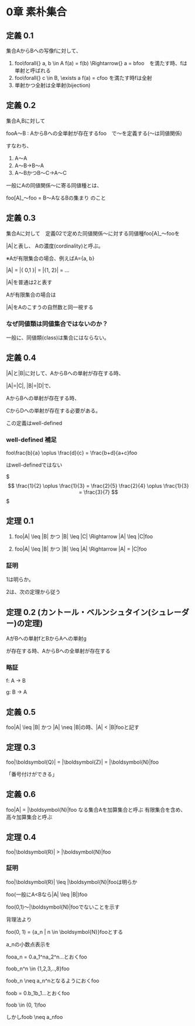 # 0章 素朴集合

## 定義 0.1
集合AからBへの写像fに対して、

1. foo\forall{} a, b \in A  f(a) = f(b) \Rightarrow{} a = bfoo　を満たす時、fは単射と呼ばれる
2. foo\forall{} c \in B, \exists a f(a) = cfoo を満たす時fは全射
3. 単射かつ全射は全単射(bijection)

## 定義 0.2
集合A,Bに対して

fooA〜B : AからBへの全単射が存在するfoo　で〜を定義する(〜は同値関係)

すなわち、

1. A〜A
2. A〜B->B〜A
3. A〜BかつB〜C->A〜C

一般にAの同値関係〜に寄る同値種とは、

foo[A]_〜foo = B〜AなるBの集まり のこと

## 定義 0.3

集合Aに対して　定義02で定めた同値関係〜に対する同値種foo[A]_〜fooを

|A|と表し、 Aの濃度(cordinality)と呼ぶ。

※Aが有限集合の場合、例えばA={a, b}

|A| = |{ 0,1 }| = |{1, 2}| = ...

|A|を普通は2と表す

Aが有限集合の場合は

|A|をAのこすうの自然数と同一視する

### なぜ同値類は同値集合ではないのか？

一般に、同値類(class)は集合にはならない。

## 定義 0.4

|A|と|B|に対して、AからBへの単射が存在する時、

|A|=|C|, |B|=|D|で、

AからBへの単射が存在する時、

CからDへの単射が存在する必要がある。

この定義はwell-defined

### well-defined 補足

foo\frac{b}{a} \oplus \frac{d}{c} = \frac{b+d}{a+c}foo

はwell-definedではない

$$$
\frac{1}{2} \oplus \frac{1}{3} = \frac{2}{5}
\frac{2}{4} \oplus \frac{1}{3} = \frac{3}{7}
$$$

## 定理 0.1

1. foo|A| \leq |B| かつ |B| \leq |C| \Rightarrow |A| \leq |C|foo

2. foo|A| \leq |B| かつ |B| \leq |A| \Rightarrow |A| = |C|foo

### 証明

1は明らか。

2は、次の定理から従う

## 定理 0.2 (カントール・ベルンシュタイン(シュレーダー)の定理)

AがBへの単射fとBからAへの単射g

が存在する時、AからBへの全単射が存在する

### 略証

f: A -> B

g: B -> A

## 定義 0.5

foo|A| \leq |B| かつ |A| \neq |B|の時、|A| < |B|fooと記す

## 定理 0.3

foo|\boldsymbol{Q}| = |\boldsymbol{Z}| = |\boldsymbol{N}|foo

「番号付けができる」

## 定義 0.6

foo|A| = |\boldsymbol{N}|foo なる集合Aを加算集合と呼ぶ
有限集合を含め、高々加算集合と呼ぶ

## 定理 0.4

foo|\boldsymbol{R}| > |\boldsymbol{N}|foo

### 証明

foo|\boldsymbol{R}| \leq |\boldsymbol{N}|fooは明らか

foo(一般にA<Bなら|A| \leq |B|)foo

foo(0,1)〜|\boldsymbol{N}|fooでないことを示す

背理法より

foo(0, 1) = \{a_n | n \in \boldsymbol{N}\}fooとする

a_nの小数点表示を

fooa_n = 0.a_1^na_2^n...とおくfoo

foob_n^n \in \{1,2,3,..,8\}foo

foob_n \neq a_n^nとなるようにおくfoo

foob = 0.b_1b_1...とおくfoo

foob \in (0, 1)foo

しかしfoob \neq a_nfoo
